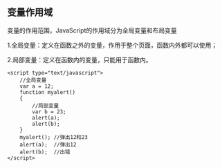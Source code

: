 ## 变量作用域

变量的作用范围，JavaScript的作用域分为全局变量和布局变量

1.全局变量：定义在函数之外的变量，作用于整个页面，函数内外都可以使用；

2.局部变量：定义在函数内的变量，只能用于函数内。

```
<script type="text/javascript">
    //全局变量
    var a = 12;
    function myalert()
    {
        //局部变量
        var b = 23;
        alert(a);
        alert(b);
    }
    myalert(); //弹出12和23
    alert(a);  //弹出12    
    alert(b);  //出错
</script>
```




